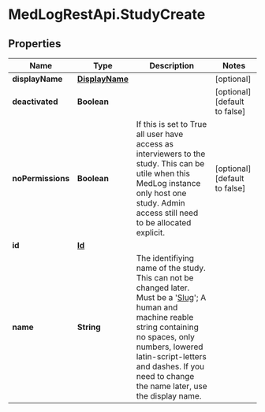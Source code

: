 # MedLogRestApi.StudyCreate

## Properties

Name | Type | Description | Notes
------------ | ------------- | ------------- | -------------
**displayName** | [**DisplayName**](DisplayName.md) |  | [optional] 
**deactivated** | **Boolean** |  | [optional] [default to false]
**noPermissions** | **Boolean** | If this is set to True all user have access as interviewers to the study. This can be utile when this MedLog instance only host one study.  Admin access still need to be allocated explicit. | [optional] [default to false]
**id** | [**Id**](Id.md) |  | 
**name** | **String** | The identifiying name of the study. This can not be changed later. Must be a &#39;[Slug](https://en.wikipedia.org/wiki/Clean_URL#Slug)&#39;; A human and machine reable string containing no spaces, only numbers, lowered latin-script-letters and dashes. If you need to change the name later, use the display name. | 


